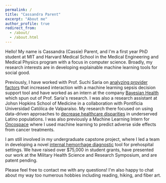 ```yaml
---
permalink: /
title: "Cassandra Parent"
excerpt: "About me"
author_profile: true
redirect_from: 
  - /about/
  - /about.html
---
```


Hello! My name is Cassandra (Cassie) Parent, and I'm a first year PhD student at MIT and Harvard Medical School in the Medical Engineering and Medical Physics program with a focus in computer science. Broadly, my research interests are in developing explainable machine learning tools for social good. 

Previously, I have worked with Prof. Suchi Saria on [analyzing provider factors](https://www.nature.com/articles/s41591-022-01895-z) that increased interaction with a machine learning sepsis decision support tool and have worked as an intern at the company [Bayesian Health](https://www.bayesianhealth.com/) which spun out of Prof. Saria's research. I was also a research assistant at Johsn Hopkins School of Medicine in a collaboration with Pontificia Universidad Católica de Valparaíso. My research there focused on using data-driven approaches to [decrease healthcare disparities](https://jphmpdirect.com/2022/10/06/expanding-access-to-covid-19-vaccines-to-latinos-with-limited-english-proficiency-during-the-early-phases-of-vaccination/) in underserved Latino populations. I was also previously a Machine Learning Intern for [Oncospace](https://oncospace.com/) where I used machine learning to predict adverse side effects from cancer treatments. 

I am still involved in my undergraduate capstone project, where I led a team in developing a novel [internal hemorrhage diagnostic](https://www.diotexdiagnostics.com/) tool for prehospital settings. We have raised over $75,000 in student grants, have presented our work at the Military Health Science and Research Symposium, and are patent pending.

Please feel free to contact me with any questions! I'm also happy to chat about my way too numerous hobbies including reading, hiking, and fiber art.

